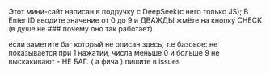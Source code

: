 Этот мини-сайт написан в подручку с DeepSeek(с него только JS);
В Enter ID вводите значение от 0 до 9 и ДВАЖДЫ жмёте на кнопку CHECK (в душе не ### почему оно так работает)

если заметите баг который не описан здесь, т.е базовое: не показывается при 1 нажатии, числа меньше 0 и больше 9 не выскакивают - НЕ БАГ. ( а фича ) пишите в issues
